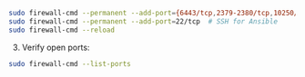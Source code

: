 ```bash
sudo firewall-cmd --permanent --add-port={6443/tcp,2379-2380/tcp,10250/tcp,10251/tcp,10252/tcp}
sudo firewall-cmd --permanent --add-port=22/tcp  # SSH for Ansible
sudo firewall-cmd --reload
```

3. Verify open ports:

```bash
sudo firewall-cmd --list-ports
```
